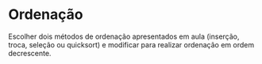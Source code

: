 <h1>Ordenação</h1>

Escolher dois métodos de ordenação apresentados em aula (inserção, troca, seleção ou quicksort) e modificar para realizar ordenação em ordem decrescente.